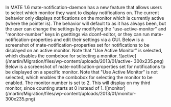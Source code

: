 In MATE 1.6 mate-notification-daemon has a new feature that allows users to
select which monitor they want to display notifications on. The current
behavior only displays notifications on the monitor which is currently active
(where the pointer is). The behavior will default to as it has always been,
but the user can change the settings by modifying the "use-active-monitor" and
"monitor-number" keys in gsettings via dconf-editor, or they can run mate-
notification-properties and edit their settings via a GUI. Below is a
screenshot of mate-notification-properties set for notifications to be
displayed on an active monitor. Note that "Use Active Monitor" is selected,
which disables the combobox for selecting a monitor.
![active](/martin/Migration/files/wp-content/uploads/2013/01/active-
300x235.png) Below is a screenshot of mate-notification-properties set for
notifications to be displayed on a specific monitor. Note that "Use Active
Monitor" is not selected, which enables the combobox for selecting the monitor
to be enabled. The monitor number is set to 2. This will display on my third
monitor, since counting starts at 0 instead of 1.
![monitor](/martin/Migration/files/wp-content/uploads/2013/01/monitor-
300x235.png)

